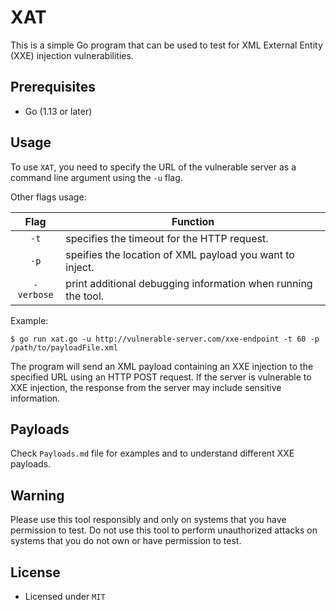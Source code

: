 # XAT

This is a simple Go program that can be used to test for XML External Entity (XXE) injection vulnerabilities.

## Prerequisites

- Go (1.13 or later)

## Usage 

To use `XAT`, you need to specify the URL of the vulnerable server as a command line argument using the `-u` flag.

Other flags usage:

| Flag | Function |
|:----:| -------- |
| `-t` | specifies the timeout for the HTTP request. | 
| `-p` | speifies the location of XML payload you want to inject. |
| `-verbose` | print additional debugging information when running the tool. |

Example:

```
$ go run xat.go -u http://vulnerable-server.com/xxe-endpoint -t 60 -p /path/to/payloadFile.xml
```

The program will send an XML payload containing an XXE injection to the specified URL using an HTTP POST request. If the server is vulnerable to XXE injection, the response from the server may include sensitive information.

## Payloads

Check `Payloads.md` file for examples and to understand different XXE payloads. 

## Warning

Please use this tool responsibly and only on systems that you have permission to test. Do not use this tool to perform unauthorized attacks on systems that you do not own or have permission to test.

## License 

- Licensed under `MIT`
